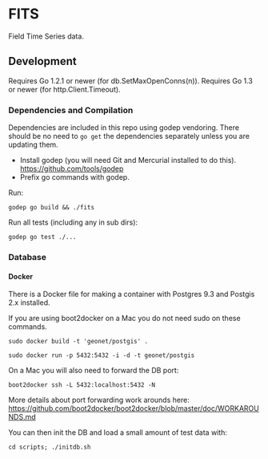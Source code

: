 # FITS

Field Time Series data.

## Development 

Requires Go 1.2.1 or newer (for db.SetMaxOpenConns(n)).
Requires Go 1.3 or newer (for http.Client.Timeout).

### Dependencies and Compilation

Dependencies are included in this repo using godep vendoring.  There should be no need to `go get` the dependencies 
separately unless you are updating them.

* Install godep (you will need Git and Mercurial installed to do this). https://github.com/tools/godep
* Prefix go commands with godep.

Run:

```godep go build && ./fits```

Run all tests (including any in sub dirs):

```godep go test ./...```

### Database

#### Docker

There is a Docker file for making a container with Postgres 9.3 and Postgis 2.x installed.

If you are using boot2docker on a Mac you do not need sudo on these commands.

```
sudo docker build -t 'geonet/postgis' .
```

```
sudo docker run -p 5432:5432 -i -d -t geonet/postgis

```

On a Mac you will also need to forward the DB port:

```
boot2docker ssh -L 5432:localhost:5432 -N
```

More details about port forwarding work arounds here: https://github.com/boot2docker/boot2docker/blob/master/doc/WORKAROUNDS.md

You can then init the DB and load a small amount of test data with:

```
cd scripts; ./initdb.sh
```
